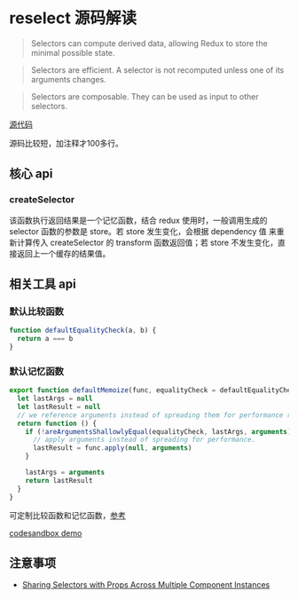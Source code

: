 # reselect 源码解读

> Selectors can compute derived data, allowing Redux to store the minimal possible state.

> Selectors are efficient. A selector is not recomputed unless one of its arguments changes.

> Selectors are composable. They can be used as input to other selectors.

[源代码](https://github.com/reduxjs/reselect)

源码比较短，加注释才100多行。

## 核心 api

### createSelector

该函数执行返回结果是一个记忆函数，结合 redux 使用时，一般调用生成的 selector 函数的参数是 store。若 store 发生变化，会根据 dependency 值 来重新计算传入 createSelector 的 transform 函数返回值；若 store 不发生变化，直接返回上一个缓存的结果值。

## 相关工具 api

### 默认比较函数

```js
function defaultEqualityCheck(a, b) {
  return a === b
}
```

### 默认记忆函数

```js
export function defaultMemoize(func, equalityCheck = defaultEqualityCheck) {
  let lastArgs = null
  let lastResult = null
  // we reference arguments instead of spreading them for performance reasons
  return function () {
    if (!areArgumentsShallowlyEqual(equalityCheck, lastArgs, arguments)) {
      // apply arguments instead of spreading for performance.
      lastResult = func.apply(null, arguments)
    }

    lastArgs = arguments
    return lastResult
  }
}
```

可定制比较函数和记忆函数，[参考](https://github.com/reduxjs/reselect#customize-equalitycheck-for-defaultmemoize)

[codesandbox demo](https://codesandbox.io/s/reselect-yuanmajiexi-sjxyt)

## 注意事项

- [Sharing Selectors with Props Across Multiple Component Instances](https://github.com/reduxjs/reselect#sharing-selectors-with-props-across-multiple-component-instances)